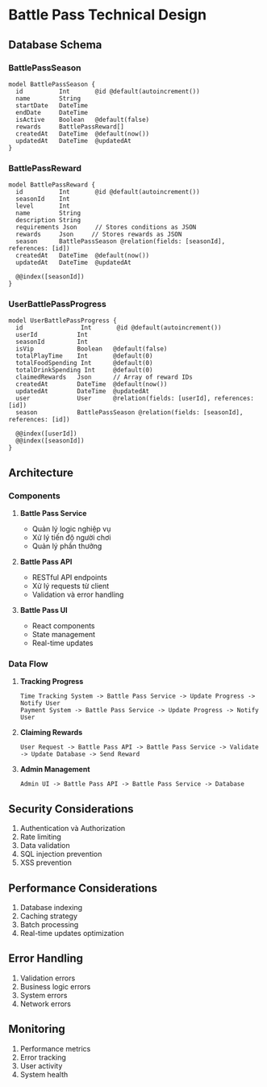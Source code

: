 # Battle Pass Technical Design

## Database Schema

### BattlePassSeason
```prisma
model BattlePassSeason {
  id          Int       @id @default(autoincrement())
  name        String
  startDate   DateTime
  endDate     DateTime
  isActive    Boolean   @default(false)
  rewards     BattlePassReward[]
  createdAt   DateTime  @default(now())
  updatedAt   DateTime  @updatedAt
}
```

### BattlePassReward
```prisma
model BattlePassReward {
  id          Int       @id @default(autoincrement())
  seasonId    Int
  level       Int
  name        String
  description String
  requirements Json     // Stores conditions as JSON
  rewards     Json     // Stores rewards as JSON
  season      BattlePassSeason @relation(fields: [seasonId], references: [id])
  createdAt   DateTime  @default(now())
  updatedAt   DateTime  @updatedAt

  @@index([seasonId])
}
```

### UserBattlePassProgress
```prisma
model UserBattlePassProgress {
  id                Int       @id @default(autoincrement())
  userId           Int
  seasonId         Int
  isVip            Boolean   @default(false)
  totalPlayTime    Int       @default(0)
  totalFoodSpending Int      @default(0)
  totalDrinkSpending Int     @default(0)
  claimedRewards   Json      // Array of reward IDs
  createdAt        DateTime  @default(now())
  updatedAt        DateTime  @updatedAt
  user             User      @relation(fields: [userId], references: [id])
  season           BattlePassSeason @relation(fields: [seasonId], references: [id])

  @@index([userId])
  @@index([seasonId])
}
```

## Architecture

### Components
1. **Battle Pass Service**
   - Quản lý logic nghiệp vụ
   - Xử lý tiến độ người chơi
   - Quản lý phần thưởng

2. **Battle Pass API**
   - RESTful API endpoints
   - Xử lý requests từ client
   - Validation và error handling

3. **Battle Pass UI**
   - React components
   - State management
   - Real-time updates

### Data Flow
1. **Tracking Progress**
   ```
   Time Tracking System -> Battle Pass Service -> Update Progress -> Notify User
   Payment System -> Battle Pass Service -> Update Progress -> Notify User
   ```

2. **Claiming Rewards**
   ```
   User Request -> Battle Pass API -> Battle Pass Service -> Validate -> Update Database -> Send Reward
   ```

3. **Admin Management**
   ```
   Admin UI -> Battle Pass API -> Battle Pass Service -> Database
   ```

## Security Considerations
1. Authentication và Authorization
2. Rate limiting
3. Data validation
4. SQL injection prevention
5. XSS prevention

## Performance Considerations
1. Database indexing
2. Caching strategy
3. Batch processing
4. Real-time updates optimization

## Error Handling
1. Validation errors
2. Business logic errors
3. System errors
4. Network errors

## Monitoring
1. Performance metrics
2. Error tracking
3. User activity
4. System health 